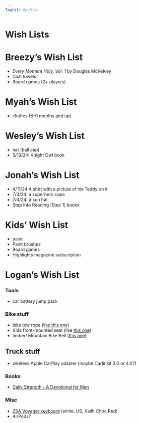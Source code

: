 ```yaml
---
Tag(s): #public
---
```

# Wish Lists

# Breezy’s Wish List
- _Every Moment Holy, Vol. 1_ by Douglas McKelvey
- Dish towels
- Board games (2+ players)

# Myah’s Wish List
- clothes (6-9 months and up)

# Wesley’s Wish List 
- hat (ball cap)
- 5/13/24: Knight Owl book

# Jonah’s Wish List
-  4/11/24 A shirt with a picture of his Teddy on it
- 7/3/24: a superhero cape
- 7/4/24: a sun hat
- Step Into Reading (Step 1) books

# Kids’ Wish List
- paint
- Paint brushes 
- Board games
- Highlights magazine subscription 

# Logan’s Wish List

### Tools 
* car battery jump pack

### Bike stuff
* bike tow rope ([like this one](https://kidsrideshotgun.com/products/mtb-tow-rope))
* Kids front-mounted seat (like [this one](https://kidsrideshotgun.com/products/shotgun-kids-mtb-seat))
* timber! Mountain Bike Bell ([this one](https://mtbbell.com/collections/mountain-bike-bells/products/model-yew-bolt-on-mountain-bike-bell))

## Truck stuff
- wireless Apple CarPlay adapter (maybe Carlinkit 3.0 or 4.0?)

### Books
- [Daily Strength - A Devotional for Men](https://www.google.com/books/edition/Daily_Strength/qWJaEAAAQBAJ?hl=en)

### Misc
- [ZSA Voyager keyboard](https://www.zsa.io/voyager/buy) (white, US, Kailh Choc Red)
- AirPods?